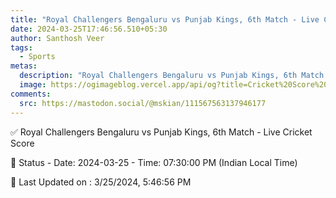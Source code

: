 ```yaml
---
title: "Royal Challengers Bengaluru vs Punjab Kings, 6th Match - Live Cricket Score"
date: 2024-03-25T17:46:56.510+05:30
author: Santhosh Veer
tags:
  - Sports
metas:
  description: "Royal Challengers Bengaluru vs Punjab Kings, 6th Match - Live Cricket Score - Date: 2024-03-25 - Time: 07:30:00 PM (Indian Local Time)"
  image: https://ogimageblog.vercel.app/api/og?title=Cricket%20Score%20%F0%9F%8F%8F
comments:
  src: https://mastodon.social/@mskian/111567563137946177
---
```


✅ Royal Challengers Bengaluru vs Punjab Kings, 6th Match - Live Cricket Score

📑 Status - Date: 2024-03-25 - Time: 07:30:00 PM (Indian Local Time)

<!--more-->

📝 Last Updated on : 3/25/2024, 5:46:56 PM
